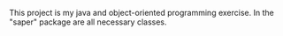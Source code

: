 This project is my java and object-oriented programming exercise. In the "saper" package are all necessary classes. 
